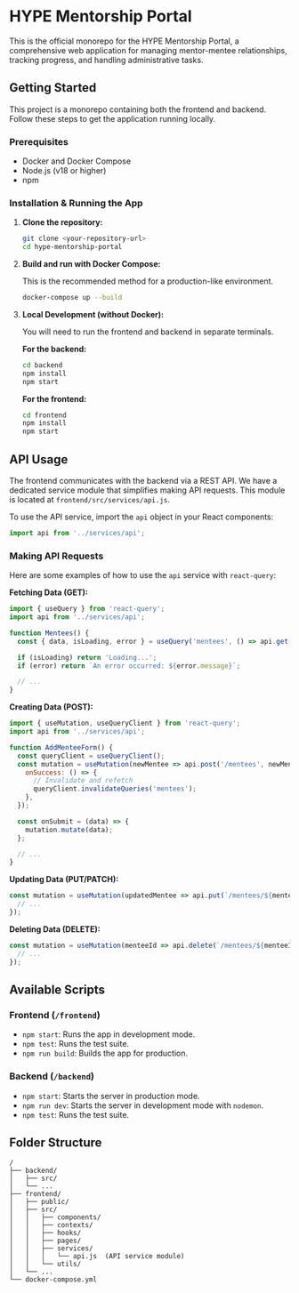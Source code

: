 # HYPE Mentorship Portal

This is the official monorepo for the HYPE Mentorship Portal, a comprehensive web application for managing mentor-mentee relationships, tracking progress, and handling administrative tasks.

## Getting Started

This project is a monorepo containing both the frontend and backend. Follow these steps to get the application running locally.

### Prerequisites

- Docker and Docker Compose
- Node.js (v18 or higher)
- npm

### Installation & Running the App

1.  **Clone the repository:**

    ```bash
    git clone <your-repository-url>
    cd hype-mentorship-portal
    ```

2.  **Build and run with Docker Compose:**

    This is the recommended method for a production-like environment.

    ```bash
    docker-compose up --build
    ```

3.  **Local Development (without Docker):**

    You will need to run the frontend and backend in separate terminals.

    **For the backend:**

    ```bash
    cd backend
    npm install
    npm start
    ```

    **For the frontend:**

    ```bash
    cd frontend
    npm install
    npm start
    ```

## API Usage

The frontend communicates with the backend via a REST API. We have a dedicated service module that simplifies making API requests. This module is located at `frontend/src/services/api.js`.

To use the API service, import the `api` object in your React components:

```javascript
import api from '../services/api';
```

### Making API Requests

Here are some examples of how to use the `api` service with `react-query`:

**Fetching Data (GET):**

```javascript
import { useQuery } from 'react-query';
import api from '../services/api';

function Mentees() {
  const { data, isLoading, error } = useQuery('mentees', () => api.get('/mentees'));

  if (isLoading) return 'Loading...';
  if (error) return `An error occurred: ${error.message}`;

  // ...
}
```

**Creating Data (POST):**

```javascript
import { useMutation, useQueryClient } from 'react-query';
import api from '../services/api';

function AddMenteeForm() {
  const queryClient = useQueryClient();
  const mutation = useMutation(newMentee => api.post('/mentees', newMentee), {
    onSuccess: () => {
      // Invalidate and refetch
      queryClient.invalidateQueries('mentees');
    },
  });

  const onSubmit = (data) => {
    mutation.mutate(data);
  };

  // ...
}
```

**Updating Data (PUT/PATCH):**

```javascript
const mutation = useMutation(updatedMentee => api.put(`/mentees/${menteeId}`, updatedMentee), {
  // ...
});
```

**Deleting Data (DELETE):**

```javascript
const mutation = useMutation(menteeId => api.delete(`/mentees/${menteeId}`), {
  // ...
});
```

## Available Scripts

### Frontend (`/frontend`)

-   `npm start`: Runs the app in development mode.
-   `npm test`: Runs the test suite.
-   `npm run build`: Builds the app for production.

### Backend (`/backend`)

-   `npm start`: Starts the server in production mode.
-   `npm run dev`: Starts the server in development mode with `nodemon`.
-   `npm test`: Runs the test suite.

## Folder Structure

```
/
├── backend/
│   ├── src/
│   └── ...
├── frontend/
│   ├── public/
│   ├── src/
│   │   ├── components/
│   │   ├── contexts/
│   │   ├── hooks/
│   │   ├── pages/
│   │   ├── services/
│   │   │   └── api.js  (API service module)
│   │   └── utils/
│   └── ...
└── docker-compose.yml
```
